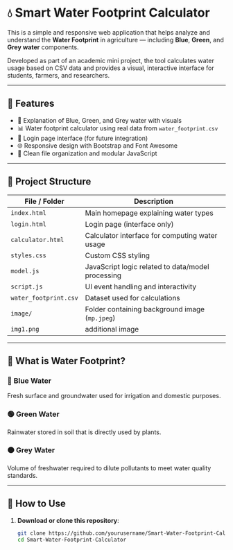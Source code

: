 # 💧 Smart Water Footprint Calculator

This is a simple and responsive web application that helps analyze and understand the **Water Footprint** in agriculture — including **Blue**, **Green**, and **Grey water** components.

Developed as part of an academic mini project, the tool calculates water usage based on CSV data and provides a visual, interactive interface for students, farmers, and researchers.

---

## 🌟 Features

- 📘 Explanation of Blue, Green, and Grey water with visuals
- 📊 Water footprint calculator using real data from `water_footprint.csv`
- 🔐 Login page interface (for future integration)
- 🌐 Responsive design with Bootstrap and Font Awesome
- 📁 Clean file organization and modular JavaScript

---

## 📁 Project Structure

| File / Folder          | Description                                         |
|------------------------|-----------------------------------------------------|
| `index.html`           | Main homepage explaining water types                |
| `login.html`           | Login page (interface only)                         |
| `calculator.html`      | Calculator interface for computing water usage      |
| `styles.css`           | Custom CSS styling                                  |
| `model.js`             | JavaScript logic related to data/model processing   |
| `script.js`            | UI event handling and interactivity                 |
| `water_footprint.csv`  | Dataset used for calculations                       |
| `image/`               | Folder containing background image (`mp.jpeg`)      |
| `img1.png`             | additional image                      |

---

## 🧠 What is Water Footprint?

### 🔹 **Blue Water**
Fresh surface and groundwater used for irrigation and domestic purposes.

### 🟢 **Green Water**
Rainwater stored in soil that is directly used by plants.

### 🟠 **Grey Water**
Volume of freshwater required to dilute pollutants to meet water quality standards.

---

## 🚀 How to Use

1. **Download or clone this repository**:
   ```bash
   git clone https://github.com/yourusername/Smart-Water-Footprint-Calculator.git
   cd Smart-Water-Footprint-Calculator
